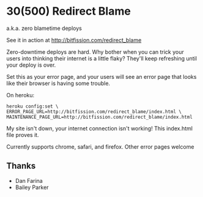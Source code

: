 # 30(500) Redirect Blame
a.k.a. zero blametime deploys

See it in action at http://bitfission.com/redirect_blame

Zero-downtime deploys are hard. Why bother when you can trick your users into thinking their internet is a little flaky? They'll keep refreshing until your deploy is over.

Set this as your error page, and your users will see an error page that looks like their browser is having some trouble.

On heroku:

    heroku config:set \
    ERROR_PAGE_URL=http://bitfission.com/redirect_blame/index.html \
    MAINTENANCE_PAGE_URL=http://bitfission.com/redirect_blame/index.html

My site isn't down, your internet connection isn't working! This index.html file proves it.

Currently supports chrome, safari, and firefox. Other error pages welcome

## Thanks

* Dan Farina
* Bailey Parker
